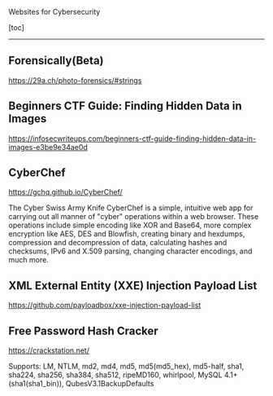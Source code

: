 Websites for Cybersecurity

[toc]

<hr>

## Forensically(Beta)
https://29a.ch/photo-forensics/#strings



## Beginners CTF Guide: Finding Hidden Data in Images
https://infosecwriteups.com/beginners-ctf-guide-finding-hidden-data-in-images-e3be9e34ae0d


## CyberChef

https://gchq.github.io/CyberChef/

The Cyber Swiss Army Knife CyberChef is a simple, intuitive web app for carrying out all manner of "cyber" operations within a web browser. These operations include simple encoding like XOR and Base64, more complex encryption like AES, DES and Blowfish, creating binary and hexdumps, compression and decompression of data, calculating hashes and checksums, IPv6 and X.509 parsing, changing character encodings, and much more.

## XML External Entity (XXE) Injection Payload List
https://github.com/payloadbox/xxe-injection-payload-list

## Free Password Hash Cracker
https://crackstation.net/

 Supports: LM, NTLM, md2, md4, md5, md5(md5_hex), md5-half, sha1, sha224, sha256, sha384, sha512, ripeMD160, whirlpool, MySQL 4.1+ (sha1(sha1_bin)), QubesV3.1BackupDefaults 
